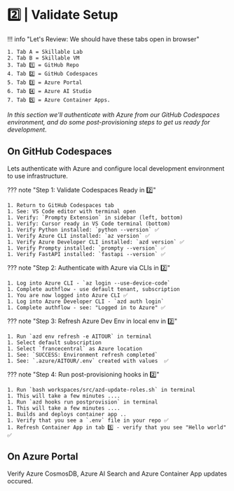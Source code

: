 #  2️⃣ | Validate Setup

!!! info "Let's Review: We should have these tabs open in browser"

    1. Tab A = Skillable Lab 
    2. Tab B = Skillable VM
    3. Tab 1️⃣ = GitHub Repo
    4. Tab 2️⃣ = GitHub Codespaces
    5. Tab 3️⃣ = Azure Portal
    6. Tab 4️⃣ = Azure AI Studio
    7. Tab 5️⃣ = Azure Container Apps.

_In this section we'll authenticate with Azure from our GitHub Codespaces environment, and do some post-provisioning steps to get us ready for development_.


## On GitHub Codespaces

Lets authenticate with Azure and configure local development environment to use  infrastructure.


??? note "Step 1: Validate Codespaces Ready in 2️⃣"

    1. Return to GitHub Codespaces tab 
    1. See: VS Code editor with terminal open
    1. Verify: `Prompty Extension` in sidebar (left, bottom)
    1. Verify: Cursor ready in VS Code terminal (bottom)
    1. Verify Python installed: `python --version` ✅
    1. Verify Azure CLI installed: `az version` ✅
    1. Verify Azure Developer CLI installed: `azd version` ✅
    1. Verify Prompty installed: `prompty --version` ✅
    1. Verify FastAPI installed: `fastapi --version` ✅

??? note "Step 2: Authenticate with Azure via CLIs in 2️⃣"

    1. Log into Azure CLI - `az login --use-device-code`
    1. Complete authflow - use default tenant, subscription
    1. You are now logged into Azure CLI ✅
    1. Log into Azure Developer CLI - `azd auth login`
    1. Complete authflow - see: "Logged in to Azure" ✅

??? note "Step 3: Refresh Azure Dev Env in local env in 2️⃣"

    1. Run `azd env refresh -e AITOUR` in terminal
    1. Select default subscription
    1. Select `francecentral` as Azure location
    1. See: `SUCCESS: Environment refresh completed`
    1. See: `.azure/AITOUR/.env` created with values  ✅

??? note "Step 4: Run post-provisioning hooks in 2️⃣"

    1. Run `bash workspaces/src/azd-update-roles.sh` in terminal
    1. This will take a few minutes ....
    1. Run `azd hooks run postprovision` in terminal
    1. This will take a few minutes ....
    1. Builds and deploys container app ..
    1. Verify that you see a `.env` file in your repo ✅
    1. Refresh Container App in tab 5️⃣ - verify that you see "Hello world" ✅


## On Azure Portal

Verify Azure CosmosDB, Azure AI Search and Azure Container App updates occured.
